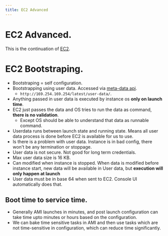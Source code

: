```yaml
---
title: EC2 Advanced
---
```


# EC2 Advanced.

This is the continuation of [EC2](./ec2.md).

# EC2 Bootstraping.
- Bootstraping = self configuration.
- Bootstrapping using user data. Accessed via [meta-data api](./ec2.md#instancemetadata).
    - `http://169.254.169.254/latest/user-data/`. 
- Anything passed in user data is executed by instance os **only on launch time**.
- EC2 just passes the data and OS tries to run the data as command, **there is no validation**.
    - Except OS should be able to understand that data as runnable command.
- Userdata runs between launch state and running state. Means all user data process is done before EC2 is available for us to use.
- Is there is a problem with user data. Instance is in bad config, there won't be any termination or stoppage.
- User data is not secure. Not good for long term credentials.
- Max user data size is 16 KB.
- Can modified when instance is stopped. When data is modified before instance start, new data will be available in User data, but **execution will only happen at launch**
- User data must be in base 64 when sent to EC2. Console UI automatically does that.

## Boot time to service time.
- Generally AMI launches in minutes, and post launch configuration can take time upto minutes or hours based on the configuration.
- We can bake time sensitive tasks in AMI and then use tasks which are not time-sensitive in configuration, which can reduce time significantly.
